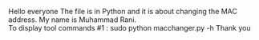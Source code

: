 Hello everyone The file is in Python and it is about changing the MAC address. My name is Muhammad Rani.  
To display tool commands 
#1 : sudo python macchanger.py -h
Thank you
